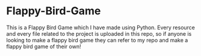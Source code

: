 # Flappy-Bird-Game
This is a Flappy Bird Game which I have made using Python.
Every resource and every file related to the project is uploaded in this repo, 
so if anyone is looking to make a flappy bird game they can refer to my repo
and make a flappy bird game of their own!
